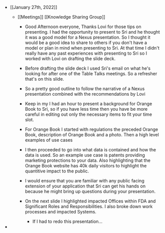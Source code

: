 - [[January 27th, 2022]]
	 - [[Meetings]] [[Knowledge Sharing Group]]
		 - Good Afternoon everyone, Thanks Lovi for those tips on presenting. I had the opportunity to present to Sri and he thought it was a good model for a Nexus presentation. So I thought it would be a good idea to share to others if you don't have a model or plan in mind when presenting to Sri. At that time I didn't really have any past experiences with presenting to Sri so I worked with Lovi on drafting the slide deck.

		 - Before drafting the slide deck I used Sri's email on what he's looking for after one of the Table Talks meetings. So a refresher that's on this slide.

		 - So a pretty good outline to follow the narrative of a Nexus presentation combined with the recommendations by Lovi

		 - Keep in my I had an hour to present a background for Orange Book to Sri, so if you have less time then you have be more careful in editing out only the necessary items to fit your time slot.

		 - For Orange Book I started with regulations the preceded Orange Book, description of Orange Book and a photo. Then a high level  examples of use cases

		 - I then proceeded to go into what data is contained and how the data is used. So an example use case is patents providing marketing protections to your data. Also highlighting that the Orange Book website has 40k daily visitors to highlight the quantitive impact to the public.

		 - I would ensure that you are familiar with any public facing extension of your application that Sri can get his hands on because he might bring up questions during your presentation.

		 - On the next slide I highlighted impacted Offices within FDA and Significant Roles and Responsibilities. I also broke down work processes and impacted Systems.
			 - If I had to redo this presentation...

- 
